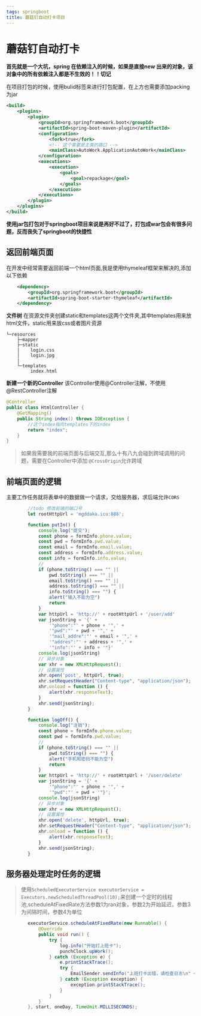 ```yaml
---
tags: springboot
title: 蘑菇钉自动打卡项目
---
```


# 蘑菇钉自动打卡

**首先就是一个大坑，spring 在依赖注入的时候，如果是直接new 出来的对象，该对象中的所有依赖注入都是不生效的！！切记**

在项目打包的时候，使用bulid标签来进行打包配置，在上方也需要添加packing为jar

```xml
<build>
    <plugins>
        <plugin>
            <groupId>org.springframework.boot</groupId>
            <artifactId>spring-boot-maven-plugin</artifactId>
            <configuration>
                <fork>true</fork>
                <!-- 这个需要是主类的路口 -->
                <mainClass>AutoWork.ApplicationAutoWork</mainClass>
            </configuration>
            <executions>
                <execution>
                    <goals>
                        <goal>repackage</goal>
                    </goals>
                </execution>
            </executions>
        </plugin>
    </plugins>
</build>
```

**使用jar包打包对于springboot项目来说是再好不过了，打包成war包会有很多问题，反而丧失了springboot的快捷性**

## 返回前端页面

在开发中经常需要返回前端一个html页面,我是使用thymeleaf框架来解决的,添加以下依赖

```xml
    <dependency>
        <groupId>org.springframework.boot</groupId>
        <artifactId>spring-boot-starter-thymeleaf</artifactId>
    </dependency>
```     
**文件树**
在资源文件夹创建static和templates这两个文件夹,其中templates用来放html文件，static用来放css或者图片资源
``` 
└─resources
    ├─mapper
    ├─static
    |    login.css
    │    login.jpg
    |   
    └─templates
         index.html
```
**新建一个新的Controller**
该Controller使用@Controller注解，不使用@RestController注解

```java
@Controller
public class HtmlController {
    @GetMapping()
    public String index() throws IOException {
        //这个index指向templates下的index
        return "index";
    }
}
```
> 如果我需要我的前端页面与后端交互,那么十有八九会碰到跨域调用的问题，需要在Controller中添加     `@CrossOrigin`允许跨域

## 前端页面的逻辑

主要工作任务就将表单中的数据做一个请求，交给服务器，求后端允许`CORS`

``` js
        //todo 修改前端的端口号
        let rootHttpUrl = 'mgddaka.icu:888';

        function putIn() {
            console.log("提交");
            const phone = formInfo.phone.value;
            const pwd = formInfo.pwd.value;
            const email = formInfo.email.value;
            const address = formInfo.address.value;
            const info = formInfo.info.value;
            //
            if (phone.toString() === "" ||
                pwd.toString() === "" ||
                email.toString() === "" ||
                address.toString() === "" ||
                info.toString() === "") {
                alert("输入不能为空")
                return
            }
            var httpUrl = 'http://' + rootHttpUrl + '/user/add'
            var jsonString = '{' +
                '"phone":"' + phone + '",' +
                '"pwd":"' + pwd + '",' +
                '"mail_addre":"' + email + '",' +
                '"addres":"' + address + '",' +
                '"info":"' + info + '"}'
            console.log(jsonString)
            // 异步对象
            var xhr = new XMLHttpRequest();
            // 设置属性
            xhr.open('post', httpUrl, true);
            xhr.setRequestHeader("Content-type", "application/json");
            xhr.onload = function () {
                alert(xhr.responseText);
            }
            xhr.send(jsonString);
        }

        function logOff() {
            console.log("注销");
            const phone = formInfo.phone.value;
            const pwd = formInfo.pwd.value;
            //
            if (phone.toString() === "" ||
                pwd.toString() === "") {
                alert("手机和密码不能为空")
                return
            }
            var httpUrl = 'http://' + rootHttpUrl + '/user/delete'
            var jsonString = '{' +
                '"phone":"' + phone + '",' +
                '"pwd":"' + pwd + '"}';
            console.log(jsonString)
            // 异步对象
            var xhr = new XMLHttpRequest();
            // 设置属性
            xhr.open('delete', httpUrl, true);
            xhr.setRequestHeader("Content-type", "application/json");
            xhr.onload = function () {
                alert(xhr.responseText);
            }
            xhr.send(jsonString);
        }
```

## 服务器处理定时任务的逻辑
> 使用`ScheduledExecutorService executorService = Executors.newScheduledThreadPool(10);`来创建一个定时的线程池,scheduleAtFixedRate方法参数1为ran对象，参数2为开始延迟，参数3为间隔时间，参数4为单位


```java 
        executorService.scheduleAtFixedRate(new Runnable() {
            @Override
            public void run() {
                try {
                    log.info("开始打上班卡");
                    punchClock.upWork();
                } catch (Exception e) {
                    e.printStackTrace();
                    try {
                        EmailSender.sendInfo("上班打卡出错，请检查日志\n" + e.toString(), "phcbest2017@outlook.com");
                    } catch (Exception exception) {
                        exception.printStackTrace();
                    }
                }
            }
        }, start, oneDay, TimeUnit.MILLISECONDS);

```